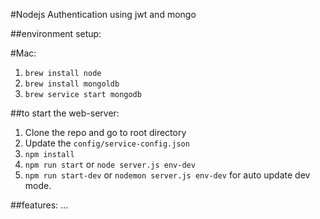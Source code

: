 #Nodejs Authentication using jwt and mongo

##environment setup:


#Mac:
1. `brew install node`
2. `brew install mongoldb`
3. `brew service start mongodb`


##to start the web-server:

1. Clone the repo and go to root directory
2. Update the `config/service-config.json`
3. `npm install`
4. `npm run start` or `node server.js env-dev`
5. `npm run start-dev` or `nodemon server.js env-dev` for auto update dev mode.

##features:
...